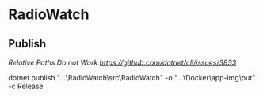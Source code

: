 # RadioWatch

## Publish

*Relative Paths Do not Work https://github.com/dotnet/cli/issues/3833*

dotnet publish "...\RadioWatch\src\RadioWatch" -o "...\Docker\app-img\out" -c Release